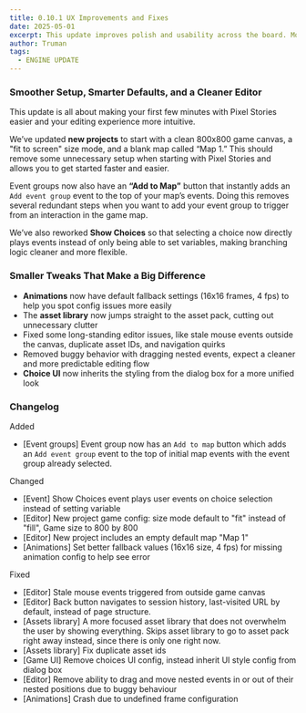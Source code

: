 ```yaml
---
title: 0.10.1 UX Improvements and Fixes
date: 2025-05-01
excerpt: This update improves polish and usability across the board. More intuitive defaults, better error handling, and cleaner editing.
author: Truman
tags:
  - ENGINE UPDATE
---
```


### Smoother Setup, Smarter Defaults, and a Cleaner Editor

This update is all about making your first few minutes with Pixel Stories easier and your editing experience more intuitive.

We’ve updated **new projects** to start with a clean 800x800 game canvas, a "fit to screen" size mode, and a blank map called “Map 1.” This should remove some unnecessary setup when starting with Pixel Stories and allows you to get started faster and easier.

Event groups now also have an **“Add to Map”** button that instantly adds an `Add event group` event to the top of your map’s events. Doing this removes several redundant steps when you want to add your event group to trigger from an interaction in the game map.

We’ve also reworked **Show Choices** so that selecting a choice now directly plays events instead of only being able to set variables, making branching logic cleaner and more flexible.

### Smaller Tweaks That Make a Big Difference

- **Animations** now have default fallback settings (16x16 frames, 4 fps) to help you spot config issues more easily
- The **asset library** now jumps straight to the asset pack, cutting out unnecessary clutter
- Fixed some long-standing editor issues, like stale mouse events outside the canvas, duplicate asset IDs, and navigation quirks
- Removed buggy behavior with dragging nested events, expect a cleaner and more predictable editing flow
- **Choice UI** now inherits the styling from the dialog box for a more unified look

### Changelog

Added

- [Event groups] Event group now has an `Add to map` button which adds an `Add event group` event to the top of initial map events with the event group already selected.

Changed

- [Event] Show Choices event plays user events on choice selection instead of setting variable
- [Editor] New project game config: size mode default to "fit" instead of "fill", Game size to 800 by 800
- [Editor] New project includes an empty default map "Map 1"
- [Animations] Set better fallback values (16x16 size, 4 fps) for missing animation config to help see error

Fixed

- [Editor] Stale mouse events triggered from outside game canvas
- [Editor] Back button navigates to session history, last-visited URL by default, instead of page structure.
- [Assets library] A more focused asset library that does not overwhelm the user by showing everything. Skips asset library to go to asset pack right away instead, since there is only one right now.
- [Assets library] Fix duplicate asset ids
- [Game UI] Remove choices UI config, instead inherit UI style config from dialog box
- [Editor] Remove ability to drag and move nested events in or out of their nested positions due to buggy behaviour
- [Animations] Crash due to undefined frame configuration
